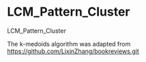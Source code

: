 # LCM_Pattern_Cluster
LCM_Pattern_Cluster

The k-medoids algorithm was adapted from https://github.com/LixinZhang/bookreviews.git